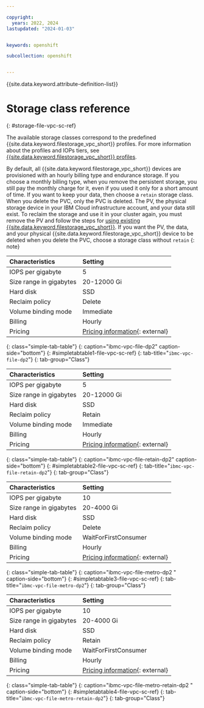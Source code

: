 ```yaml
---

copyright: 
  years: 2022, 2024
lastupdated: "2024-01-03"


keywords: openshift

subcollection: openshift


---
```


{{site.data.keyword.attribute-definition-list}}




# Storage class reference
{: #storage-file-vpc-sc-ref}

The available storage classes correspond to the predefined {{site.data.keyword.filestorage_vpc_short}} profiles. For more information about the profiles and IOPs tiers, see [{{site.data.keyword.filestorage_vpc_short}} profiles](/docs/vpc?topic=vpc-file-storage-profiles).

By default, all {{site.data.keyword.filestorage_vpc_short}} devices are provisioned with an hourly billing type and endurance storage.
If you choose a monthly billing type, when you remove the persistent storage, you still pay the monthly charge for it, even if you used it only for a short amount of time. If you want to keep your data, then choose a `retain` storage class. When you delete the PVC, only the PVC is deleted. The PV, the physical storage device in your IBM Cloud infrastructure account, and your data still exist. To reclaim the storage and use it in your cluster again, you must remove the PV and follow the steps for [using existing {{site.data.keyword.filestorage_vpc_short}}](/docs/openshift?topic=openshift-storage-file-vpc-apps). If you want the PV, the data, and your physical {{site.data.keyword.filestorage_vpc_short}} device to be deleted when you delete the PVC, choose a storage class without `retain`
{: note}


| Characteristics | Setting|
|:-----------------|:-----------------|
| IOPS per gigabyte | 5 |
| Size range in gigabytes | 20-12000 Gi |
| Hard disk | SSD|
| Reclaim policy | Delete |
| Volume binding mode | Immediate |
| Billing | Hourly|
| Pricing | [Pricing information](https://cloud.ibm.com/vpc-ext/provision/vs){: external} |
{: class="simple-tab-table"}
{: caption="ibmc-vpc-file-dp2" caption-side="bottom"}
{: #simpletabtable1-file-vpc-sc-ref}
{: tab-title="`ibmc-vpc-file-dp2`"}
{: tab-group="Class"}

| Characteristics | Setting|
|:-----------------|:-----------------|
| IOPS per gigabyte | 5 |
| Size range in gigabytes | 20-12000 Gi |
| Hard disk | SSD|
| Reclaim policy | Retain |
| Volume binding mode | Immediate |
| Billing | Hourly|
| Pricing | [Pricing information](https://cloud.ibm.com/vpc-ext/provision/vs){: external} |
{: class="simple-tab-table"}
{: caption="ibmc-vpc-file-retain-dp2" caption-side="bottom"}
{: #simpletabtable2-file-vpc-sc-ref}
{: tab-title="`ibmc-vpc-file-retain-dp2`"}
{: tab-group="Class"}

| Characteristics | Setting|
|:-----------------|:-----------------|
| IOPS per gigabyte | 10|
| Size range in gigabytes | 20-4000 Gi|
| Hard disk | SSD |
| Reclaim policy | Delete |
| Volume binding mode | WaitForFirstConsumer |
| Billing | Hourly|
| Pricing | [Pricing information](https://cloud.ibm.com/cloud-storage/file/order){: external}|
{: class="simple-tab-table"}
{: caption="ibmc-vpc-file-metro-dp2 " caption-side="bottom"}
{: #simpletabtable3-file-vpc-sc-ref}
{: tab-title="`ibmc-vpc-file-metro-dp2`"}
{: tab-group="Class"}

| Characteristics | Setting|
|:-----------------|:-----------------|
| IOPS per gigabyte | 10|
| Size range in gigabytes | 20-4000 Gi|
| Hard disk | SSD |
| Reclaim policy | Retain |
| Volume binding mode | WaitForFirstConsumer |
| Billing | Hourly|
| Pricing | [Pricing information](https://cloud.ibm.com/cloud-storage/file/order){: external}|
{: class="simple-tab-table"}
{: caption="ibmc-vpc-file-metro-retain-dp2 " caption-side="bottom"}
{: #simpletabtable4-file-vpc-sc-ref}
{: tab-title="`ibmc-vpc-file-metro-retain-dp2`"}
{: tab-group="Class"}

